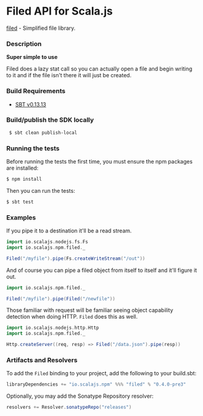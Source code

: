 Filed API for Scala.js
================================
[filed](https://www.npmjs.com/package/filed) - Simplified file library.

### Description

**Super simple to use**

Filed does a lazy stat call so you can actually open a file and begin writing to it and if the 
file isn't there it will just be created.

### Build Requirements

* [SBT v0.13.13](http://www.scala-sbt.org/download.html)


### Build/publish the SDK locally

```bash
 $ sbt clean publish-local
```

### Running the tests

Before running the tests the first time, you must ensure the npm packages are installed:

```bash
$ npm install
```

Then you can run the tests:

```bash
$ sbt test
```

### Examples

If you pipe it to a destination it'll be a read stream.

```scala
import io.scalajs.nodejs.fs.Fs
import io.scalajs.npm.filed._

Filed("/myfile").pipe(Fs.createWriteStream("/out"))
```

And of course you can pipe a filed object from itself to itself and it'll figure it out.

```scala
import io.scalajs.npm.filed._

Filed("/myfile").pipe(Filed("/newfile"))
```

Those familiar with request will be familiar seeing object capability detection when doing HTTP. 
`Filed` does this as well.

```scala
import io.scalajs.nodejs.http.Http
import io.scalajs.npm.filed._

Http.createServer((req, resp) => Filed("/data.json").pipe(resp))
```

### Artifacts and Resolvers

To add the `Filed` binding to your project, add the following to your build.sbt:  

```sbt
libraryDependencies += "io.scalajs.npm" %%% "filed" % "0.4.0-pre3"
```

Optionally, you may add the Sonatype Repository resolver:

```sbt   
resolvers += Resolver.sonatypeRepo("releases") 
```
